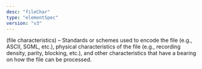 ```yaml
---
desc: "fileChar"
type: "elementSpec"
version: "v3"
---
```


(file characteristics) – Standards or schemes used to encode the file (e.g., ASCII,
SGML, etc.), physical characteristics of the file (e.g., recording density, parity,
blocking, etc.), and other characteristics that have a bearing on how the file can
be
processed.
